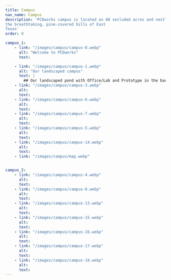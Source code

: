 ```yaml
---
title: Campus
nav_name: Campus
description: 'PCDworks campus is located on 80 secluded acres and nestled within
the breathtaking, pine-covered hills of East
Texas'
order: 0

campus_1:
    - link: "/images/campus/campus-0.webp"
      alt: "Welcome to PCDworks"
      text: 

    - link: "/images/campus/campus-1.webp"
      alt: "Our landscaped campus"
      text: |
        ## Our landscaped pond with Office/Lab and Prototype in the background
    - link: "/images/campus/campus-3.webp"
      alt:
      text:
    - link: "/images/campus/campus-6.webp"
      alt:
      text:
    - link: "/images/campus/campus-7.webp"
      alt:
      text:
    - link: "/images/campus/campus-5.webp"
      alt:
      text:
    - link: "/images/campus/campus-14.webp"
      alt:
      text:
    - link: "/images/campus/map.webp"


campus_2:
    - link: "/images/campus/campus-4.webp"
      alt:
      text:
    - link: "/images/campus/campus-8.webp"
      alt:
      text:
    - link: "/images/campus/campus-13.webp"
      alt:
      text:
    - link: "/images/campus/campus-15.webp"
      alt:
      text:
    - link: "/images/campus/campus-16.webp"
      alt:
      text:
    - link: "/images/campus/campus-17.webp"
      alt:
      text:
    - link: "/images/campus/campus-18.webp"
      alt:
      text:
---
```


<text-image :images="campus_1">
<template v-slot:primary>

## For out-of-the-box thinking,
# Step out of your box
<br/>

Located on 80 secluded acres and nestled within
the breathtaking, pine-covered hills of East
Texas, our campus provides a one-of-a-kind
environment where your mind (and body) can
freely wander. A spot where fresh air and fresh
thought mingle.

But don't let the serene and majestic setting fool you. The PCDworks
campus is home to a full complement of state-of-the-art engineering,
prototyping, and testing facilities, and is staffed by some of the brightest
minds in the business.

We've hosted scores of Immersive Ideation™ sessions and have provided
expertise in new product development to some of the largest companies in
the world. Our quiet, isolated location is recognized as an ideal spot for
fostering creativity and sparking imaginative ideation and collaborative
thinking that yields accelerated breakthrough solutions.

</template>
</text-image>

<text-image :images="campus_2" order="it">
<template v-slot:primary>

## Experience if for
# Yourself
<br/>

All are welcome to visit our campus. Come by yourself or bring your team to
stroll the grounds, see what we're working on, and explore all the ways you
can experience out-of-the-box thinking. Schedule your visit today.

</template>
</text-image>